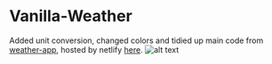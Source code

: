 # Vanilla-Weather
Added unit conversion, changed colors and tidied up main code from [weather-app](https://github.com/FatemehIzadi/Weather-App "weather-app repo"), hosted by netlify [here](https://clever-goldwasser-a6f1a0.netlify.app/ "netlify-hosted app").
![alt text](https://uploads.codesandbox.io/uploads/user/746338c6-c473-402e-a707-20924db5a20c/7Z-8-NYC.PNG?raw=true)
